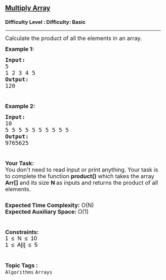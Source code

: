 <h2><a href="https://www.geeksforgeeks.org/problems/multiply-array-1658312632/1?page=1&difficulty=Basic&status=unsolved&sortBy=submissions">Multiply Array</a></h2><h3>Difficulty Level : Difficulty: Basic</h3><hr><div class="problems_problem_content__Xm_eO"><p><span style="font-size: 18px;">Calculate the product of all the elements in an array.</span></p>
<p><span style="font-size: 18px;"><strong>Example 1:</strong></span></p>
<pre><span style="font-size: 18px;"><strong>Input:</strong>
5
1 2 3 4 5
<strong>Output:</strong>
120</span></pre>
<p>&nbsp;</p>
<p><span style="font-size: 18px;"><strong>Example 2:</strong></span></p>
<pre><span style="font-size: 18px;"><strong>Input:</strong>
10
5 5 5 5 5 5 5 5 5 5
<strong>Output:</strong>
9765625</span></pre>
<p>&nbsp;</p>
<p><span style="font-size: 18px;"><strong>Your Task:&nbsp;&nbsp;</strong><br>You don't need to read input or print anything. Your task is to complete the function <strong>product()</strong>&nbsp;which takes the array <strong>Arr[]</strong> and its size <strong>N</strong><strong> </strong>as inputs and returns the product of all elements.</span></p>
<p><br><span style="font-size: 18px;"><strong>Expected Time Complexity:</strong> O(N)<br><strong>Expected Auxiliary Space:</strong> O(1)</span></p>
<p>&nbsp;</p>
<p><span style="font-size: 18px;"><strong>Constraints:</strong><br><span style="background-color: transparent; color: #000000; font-family: arial;">1&nbsp; ≤&nbsp; N&nbsp; ≤&nbsp; 10</span><br><span style="background-color: transparent; color: #000000; font-family: arial;">1&nbsp; ≤&nbsp; A[i]&nbsp; ≤&nbsp; 5</span></span></p></div><br><p><span style=font-size:18px><strong>Topic Tags : </strong><br><code>Algorithms</code>&nbsp;<code>Arrays</code>&nbsp;